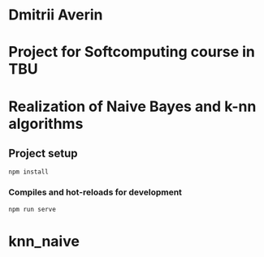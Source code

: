 # Dmitrii Averin

# Project for Softcomputing course in TBU

# Realization of Naive Bayes and k-nn algorithms

## Project setup

```
npm install
```

### Compiles and hot-reloads for development

```
npm run serve
```

# knn_naive
